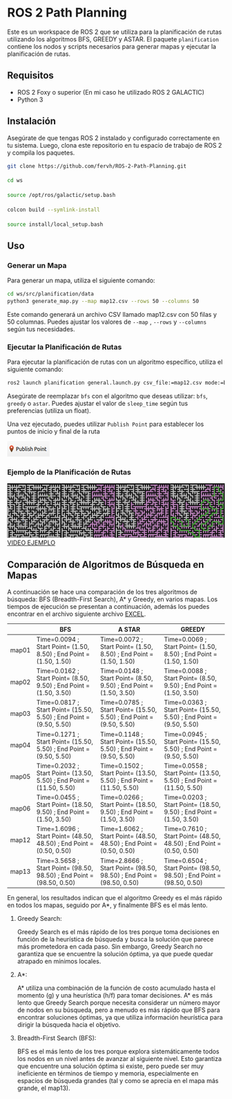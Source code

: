 # ROS 2 Path Planning

Este es un workspace de ROS 2 que se utiliza para la planificación de rutas utilizando los algoritmos BFS, GREEDY y ASTAR. El paquete `planification` contiene los nodos y scripts necesarios para generar mapas y ejecutar la planificación de rutas.

## Requisitos

- ROS 2 Foxy o superior (En mi caso he utilizado ROS 2 GALACTIC)
- Python 3


## Instalación

Asegúrate de que tengas ROS 2 instalado y configurado correctamente en tu sistema. Luego, clona este repositorio en tu espacio de trabajo de ROS 2 y compila los paquetes.

```bash
git clone https://github.com/fervh/ROS-2-Path-Planning.git

cd ws

source /opt/ros/galactic/setup.bash

colcon build --symlink-install

source install/local_setup.bash
```

## Uso

### Generar un Mapa

Para generar un mapa, utiliza el siguiente comando:
```bash
cd ws/src/planification/data
python3 generate_map.py --map map12.csv --rows 50 --columns 50
```
Este comando generará un archivo CSV llamado map12.csv con 50 filas y 50 columnas. Puedes ajustar los valores de `--map` , `--rows` y `--columns` según tus necesidades.

### Ejecutar la Planificación de Rutas

Para ejecutar la planificación de rutas con un algoritmo específico, utiliza el siguiente comando:
```bash
ros2 launch planification general.launch.py csv_file:=map12.csv mode:=bfs sleep_time:=0.01
```
Asegúrate de reemplazar `bfs` con el algoritmo que deseas utilizar: `bfs`, `greedy` o `astar`. Puedes ajustar el valor de `sleep_time` según tus preferencias (utiliza un float).

Una vez ejecutado, puedes utilizar `Publish Point` para establecer los puntos de inicio y final de la ruta

![Publish Point](media/img1.png)

### Ejemplo de la Planificación de Rutas
![Ejemplo](media/img6.png)
[VIDEO EJEMPLO](media/video1.mp4)

## Comparación de Algoritmos de Búsqueda en Mapas

A continuación se hace una comparación de los tres algoritmos de búsqueda: BFS (Breadth-First Search), A* y Greedy, en varios mapas. Los tiempos de ejecución se presentan a continuación, además los puedes encontrar en el archivo siguiente archivo [EXCEL](media/comparaciondetiempos.ods).

|       | BFS                                                                   | A STAR                                                                | GREEDY                                                                |
| ----- | --------------------------------------------------------------------- | --------------------------------------------------------------------- | --------------------------------------------------------------------- |
| map01 | Time=0.0094 ; Start Point= (1.50, 8.50) ; End Point = (1.50, 1.50)    | Time=0.0072 ; Start Point= (1.50, 8.50) ; End Point = (1.50, 1.50)    | Time=0.0069 ; Start Point= (1.50, 8.50) ; End Point = (1.50, 1.50)    |
| map02 | Time=0.0162 ; Start Point= (8.50, 9.50) ; End Point = (1.50, 3.50)    | Time=0.0148 ; Start Point= (8.50, 9.50) ; End Point = (1.50, 3.50)    | Time=0.0088 ; Start Point= (8.50, 9.50) ; End Point = (1.50, 3.50)    |
| map03 | Time=0.0817 ; Start Point= (15.50, 5.50) ; End Point = (9.50, 5.50)   | Time=0.0785 ; Start Point= (15.50, 5.50) ; End Point = (9.50, 5.50)   | Time=0.0363 ; Start Point= (15.50, 5.50) ; End Point = (9.50, 5.50)   |
| map04 | Time=0.1271 ; Start Point= (15.50, 5.50) ; End Point = (9.50, 5.50)   | Time=0.1148 ; Start Point= (15.50, 5.50) ; End Point = (9.50, 5.50)   | Time=0.0945 ; Start Point= (15.50, 5.50) ; End Point = (9.50, 5.50)   |
| map05 | Time=0.2032 ; Start Point= (13.50, 5.50) ; End Point = (11.50, 5.50)  | Time=0.1502 ; Start Point= (13.50, 5.50) ; End Point = (11.50, 5.50)  | Time=0.0558 ; Start Point= (13.50, 5.50) ; End Point = (11.50, 5.50)  |
| map06 | Time=0.0455 ; Start Point= (18.50, 9.50) ; End Point = (1.50, 3.50)   | Time=0.0266 ; Start Point= (18.50, 9.50) ; End Point = (1.50, 3.50)   | Time=0.0203 ; Start Point= (18.50, 9.50) ; End Point = (1.50, 3.50)   |
| map12 | Time=1.6096 ; Start Point= (48.50, 48.50) ; End Point = (0.50, 0.50)  | Time=1.6062 ; Start Point= (48.50, 48.50) ; End Point = (0.50, 0.50)  | Time=0.7610 ; Start Point= (48.50, 48.50) ; End Point = (0.50, 0.50)  |
| map13 | Time=3.5658 ; Start Point= (98.50, 98.50) ; End Point = (98.50, 0.50) | Time=2.8666 ; Start Point= (98.50, 98.50) ; End Point = (98.50, 0.50) | Time=0.6504 ; Start Point= (98.50, 98.50) ; End Point = (98.50, 0.50) |

En general, los resultados indican que el algoritmo Greedy es el más rápido en todos los mapas, seguido por A*, y finalmente BFS es el más lento.

1. Greedy Search:

    Greedy Search es el más rápido de los tres porque toma decisiones en función de la heurística de búsqueda y busca la solución que parece más prometedora en cada paso.
    Sin embargo, Greedy Search no garantiza que se encuentre la solución óptima, ya que puede quedar atrapado en mínimos locales.

2. A*:

    A* utiliza una combinación de la función de costo acumulado hasta el momento (g) y una heurística (h/f) para tomar decisiones. 
    A* es más lento que Greedy Search porque necesita considerar un número mayor de nodos en su búsqueda, pero a menudo es más rápido que BFS para encontrar soluciones óptimas, ya que utiliza información heurística para dirigir la búsqueda hacia el objetivo.

3. Breadth-First Search (BFS):

    BFS es el más lento de los tres porque explora sistemáticamente todos los nodos en un nivel antes de avanzar al siguiente nivel. Esto garantiza que encuentre una solución óptima si existe, pero puede ser muy ineficiente en términos de tiempo y memoria, especialmente en espacios de búsqueda grandes (tal y como se aprecia en el mapa más grande, el map13).